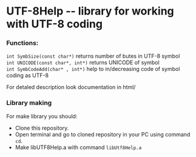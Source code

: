 # UTF-8Help -- library for working with UTF-8 coding

### Functions:

`int SymbSize(const char*)` returns number of butes in UTF-8 symbol</br>
`int UNICODE(const char*, int*)` returns UNICODE of symbol</br>
`int SymbCodeAdd(char* , int*)` help to in/decreasing code of symbol coding as UTF-8

For detaled description look documentation in html/

### Library making

For make library you should:
* Clone this repository.
* Open terminal and go to cloned repository in your PC using command `cd`.
* Make libUTF8Help.a with command `libUtf8Help.a`
